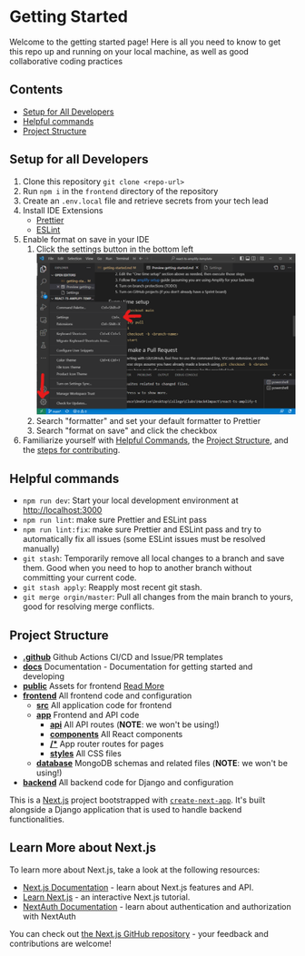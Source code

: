 # Getting Started

Welcome to the getting started page! Here is all you need to know to get this repo up and running on your local machine, as well as good collaborative coding practices

## Contents

- [Setup for All Developers](#setup-for-all-developers)
- [Helpful commands](#helpful-commands)
- [Project Structure](#project-structure)

## Setup for all Developers

1. Clone this repository `git clone <repo-url>`
2. Run `npm i` in the `frontend` directory of the repository
3. Create an `.env.local` file and retrieve secrets from your tech lead
4. Install IDE Extensions
   - [Prettier](https://marketplace.visualstudio.com/items?itemName=esbenp.prettier-vscode)
   - [ESLint](https://marketplace.visualstudio.com/items?itemName=dbaeumer.vscode-eslint)
5. Enable format on save in your IDE
   1. Click the settings button in the bottom left  
      <img src="./images/vs-code-settings.png" alt="VSCode Settings 1" width="500"/>
   2. Search "formatter" and set your default formatter to Prettier
   3. Search "format on save" and click the checkbox
6. Familiarize yourself with [Helpful Commands](#helpful-commands), the [Project Structure](#project-structure), and the [steps for contributing](./contributing.md).


## Helpful commands

- `npm run dev`: Start your local development environment at [http://localhost:3000](http://localhost:3000)
- `npm run lint`: make sure Prettier and ESLint pass
- `npm run lint:fix`: make sure Prettier and ESLint pass and try to automatically fix all issues (some ESLint issues must be resolved manually)
- `git stash`: Temporarily remove all local changes to a branch and save them. Good when you need to hop to another branch without committing your current code.
- `git stash apply`: Reapply most recent git stash.
- `git merge orgin/master`: Pull all changes from the main branch to yours, good for resolving merge conflicts.

## Project Structure

- [**.github**](/.github) Github Actions CI/CD and Issue/PR templates
- [**docs**](/docs) Documentation - Documentation for getting started and developing
- [**public**](/public) Assets for frontend [Read More](https://nextjs.org/docs/pages/building-your-application/optimizing/static-assets)
- [**frontend**](/frontend) All frontend code and configuration
   - [**src**](/src) All application code for frontend
   - [**app**](/src/app/) Frontend and API code
      - [**api**](/src/app/api) All API routes (**NOTE**: we won't be using!)
      - [**components**](/src/app/components) All React components
      - [**/\***](/src/app/) App router routes for pages
      - [**styles**](/src/app/styles) All CSS files
   - [**database**](/src/database) MongoDB schemas and related files (**NOTE**: we won't be using!)
- [**backend**](/backend) All backend code for Django and configuration


This is a [Next.js](https://nextjs.org/) project bootstrapped with [`create-next-app`](https://github.com/vercel/next.js/tree/canary/packages/create-next-app). It's built alongside a Django application that is used to handle backend functionalities.

## Learn More about Next.js

To learn more about Next.js, take a look at the following resources:

- [Next.js Documentation](https://nextjs.org/docs) - learn about Next.js features and API.
- [Learn Next.js](https://nextjs.org/learn) - an interactive Next.js tutorial.
- [NextAuth Documentation](https://next-auth.js.org/) - learn about authentication and authorization with NextAuth

You can check out [the Next.js GitHub repository](https://github.com/vercel/next.js/) - your feedback and contributions are welcome!
